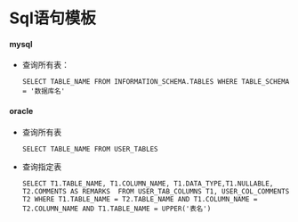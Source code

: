 # Sql语句模板
#### mysql

- 查询所有表：

  `SELECT TABLE_NAME FROM INFORMATION_SCHEMA.TABLES WHERE TABLE_SCHEMA = '数据库名'`

#### oracle

- 查询所有表

  `SELECT TABLE_NAME FROM USER_TABLES`


- 查询指定表

  `SELECT T1.TABLE_NAME, T1.COLUMN_NAME, T1.DATA_TYPE,T1.NULLABLE, T2.COMMENTS AS REMARKS  FROM USER_TAB_COLUMNS T1, USER_COL_COMMENTS T2 WHERE T1.TABLE_NAME = T2.TABLE_NAME AND T1.COLUMN_NAME = T2.COLUMN_NAME AND T1.TABLE_NAME = UPPER('表名')`


